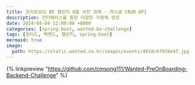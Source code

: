 ```yaml
---
title: 프리온보딩 BE 챌린지 8월 사전 과제 - 게시글 CRUD API
description: 인터페이스를 통한 다양한 구현체 생성
date: 2024-08-04 12:00:00 +0000
categories: [spring-boot, wanted-be-challenge]
tags: [원티드, 백엔드, 챌린지, spring-boot]
mermaid: true
image:
  path: https://static.wanted.co.kr/images/events/4818/6f9f8e47.jpg
---
```


{% linkpreview "https://github.com/cmsong111/Wanted-PreOnBoarding-Backend-Challenge" %}
